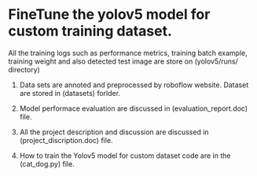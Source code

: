 # FineTune the yolov5 model for custom training dataset.

All the training logs such as performance metrics, training batch example, training weight and also detected test image are store on (yolov5/runs/ directory)

 1. Data sets are annoted and preprocessed by roboflow website. Dataset are stored in (datasets) forlder.

 2. Model performace evaluation are discussed in (evaluation_report.doc) file.

 3. All the project description and discussion are discussed in (project_discription.doc) file.
 
 4. How to train the Yolov5 model for custom dataset code are in the (cat_dog.py) file.
